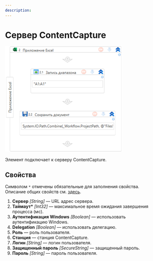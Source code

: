 ```yaml
---
description: 
---
```


# Сервер ContentCapture

![](<../../../.gitbook/assets1/excel-workbook-1.png>)

Элемент подключает к серверу ContentCapture.



## Свойства

Символом `*` отмечены обязательные для заполнения свойства. Описание общих свойств см. [здесь](https://docs.primo-rpa.ru/primo-rpa/primo-studio/process/elements#svoistva-elementa).

1. **Сервер** *[String]* — URL адрес сервера.
1. **Таймаут\*** *[Int32]* — максимальное время ожидания завершения процесса (мс).
1. **Аутентификация Windows** *[Boolean]* — использовать аутентификацию Windows.
1. **Delegation** *[Boolean]* — использовать делегацию.
1. **Роль** — роль пользователя.
1. **Станция** — станция ContentCapture.
1. **Логин** *[String]* — логин пользователя.
1. **Защищенный пароль** *[SecureString]* — защищенный пароль.
1. **Пароль** *[String]* — пароль пользователя.
